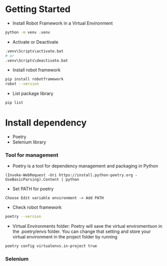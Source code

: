 # Getting Started
* Install Robot Framework in a Virtual Environment
```bash
python -m venv .venv
```

* Activate or Deactivate
```bash
.venv\Scripts\activate.bat
# or
.venv\Scripts\deactivate.bat
```

* Install robot framework
```bash
pip install robotframework
robot --version
```

* List package library
```bash
pip list
```

# Install dependency
* Poetry
* Selenium library
### Tool for management
* Poetry is a tool for dependency management and packaging in Python
```
(Invoke-WebRequest -Uri https://install.python-poetry.org -UseBasicParsing).Content | python
```

* Set PATH for poetry
```
Choose Edit variable environment -> Add PATH
```

* Check robot framework
```bash
poetry --version
```

* Virtual Environments folder: Poetry will save the virtual enviromentson in the .poetry/envs folder. You can change that setting and store your virtual environment in the project folder by running
```bash
poetry config virtualenvs.in-project true
```
### Selenium